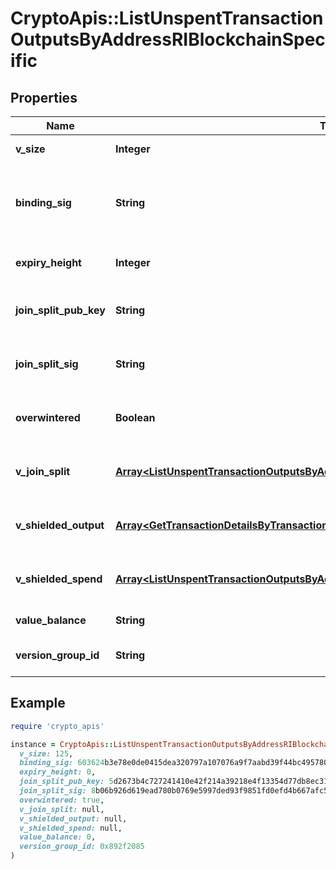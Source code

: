 # CryptoApis::ListUnspentTransactionOutputsByAddressRIBlockchainSpecific

## Properties

| Name | Type | Description | Notes |
| ---- | ---- | ----------- | ----- |
| **v_size** | **Integer** | Represents the virtual size of this transaction |  |
| **binding_sig** | **String** | It is used to enforce balance of Spend and Output transfers, in order to prevent their replay across transactions. |  |
| **expiry_height** | **Integer** | Represents a block height after which the transaction will expire. |  |
| **join_split_pub_key** | **String** | Represents an encoding of a JoinSplitSig public validating key. |  |
| **join_split_sig** | **String** | Is used to sign transactions that contain at least one JoinSplit description. |  |
| **overwintered** | **Boolean** | \&quot;Overwinter\&quot; is the network upgrade for the Zcash blockchain. |  |
| **v_join_split** | [**Array&lt;ListUnspentTransactionOutputsByAddressRIBlockchainSpecificVJoinSplit&gt;**](ListUnspentTransactionOutputsByAddressRIBlockchainSpecificVJoinSplit.md) | Represents a sequence of JoinSplit descriptions using BCTV14 proofs. | [optional] |
| **v_shielded_output** | [**Array&lt;GetTransactionDetailsByTransactionIDRIBSZVShieldedOutput&gt;**](GetTransactionDetailsByTransactionIDRIBSZVShieldedOutput.md) | Object Array representation of transaction output descriptions | [optional] |
| **v_shielded_spend** | [**Array&lt;ListUnspentTransactionOutputsByAddressRIBlockchainSpecificVShieldedSpend&gt;**](ListUnspentTransactionOutputsByAddressRIBlockchainSpecificVShieldedSpend.md) | Object Array representation of transaction spend descriptions |  |
| **value_balance** | **String** | Defines the transaction value balance. |  |
| **version_group_id** | **String** | Represents the transaction version group ID. |  |

## Example

```ruby
require 'crypto_apis'

instance = CryptoApis::ListUnspentTransactionOutputsByAddressRIBlockchainSpecific.new(
  v_size: 125,
  binding_sig: 603624b3e78e0de0415dea320797a107076a9f7aabd39f44bc4957803330e9891cb33744ac2ec749c2d2d341f29467c49c0ae35bf34765e2fb7c4cda68584804,
  expiry_height: 0,
  join_split_pub_key: 5d2673b4c727241410e42f214a39218e4f13354d77db8ec31243a7be7ed8e2b7,
  join_split_sig: 8b06b926d619ead780b0769e5997ded93f9851fd0efd4b667afc5bcc2792b26cd4a565b4efa7733535fdc09fa566ca59042785d7fd8043d37fdf9e144465080a,
  overwintered: true,
  v_join_split: null,
  v_shielded_output: null,
  v_shielded_spend: null,
  value_balance: 0,
  version_group_id: 0x892f2085
)
```

